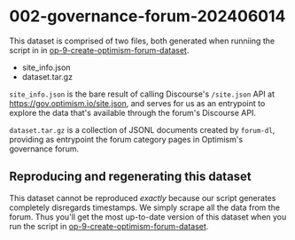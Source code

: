 # 002-governance-forum-202406014

This dataset is comprised of two files, both generated when runniing the script in in [op-9-create-optimism-forum-dataset](scripts/op-9-create-optimism-forum-dataset).

- site_info.json
- dataset.tar.gz

`site_info.json` is the bare result of calling Discourse's `/site.json` API at <https://gov.optimism.io/site.json>, and serves for us as an entrypoint to explore the data that's available through the forum's Discourse API.

`dataset.tar.gz` is a collection of JSONL documents created by `forum-dl`, providing as entrypoint the forum category pages in Optimism's governance forum.

## Reproducing and regenerating this dataset

This dataset cannot be reproduced _exactly_ because our script generates completely disregards timestamps. We simply scrape all the data from the forum. Thus you'll get the most up-to-date version of this dataset when you run the script in [op-9-create-optimism-forum-dataset](scripts/op-9-create-optimism-forum-dataset).
